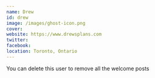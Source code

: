 ```yaml
---
name: Drew
id: drew
image: /images/ghost-icon.png
cover:
website: https://www.drewsplans.com
twitter:
facebook:
location: Toronto, Ontario
---
```

You can delete this user to remove all the welcome posts
